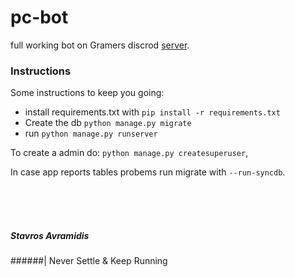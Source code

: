 # pc-bot

full working bot on Gramers discrod [server](https://discord.gg/SdT8XZg).


### Instructions 
Some instructions to keep you going:

- install requirements.txt with `pip install -r requirements.txt`
- Create the db `python manage.py migrate`
- run `python manage.py runserver`


To create a admin do: `python manage.py createsuperuser`,

In case app reports tables probems run migrate with `--run-syncdb`.

<br><br><br>

##### Stavros Avramidis
######| Never Settle & Keep Running

